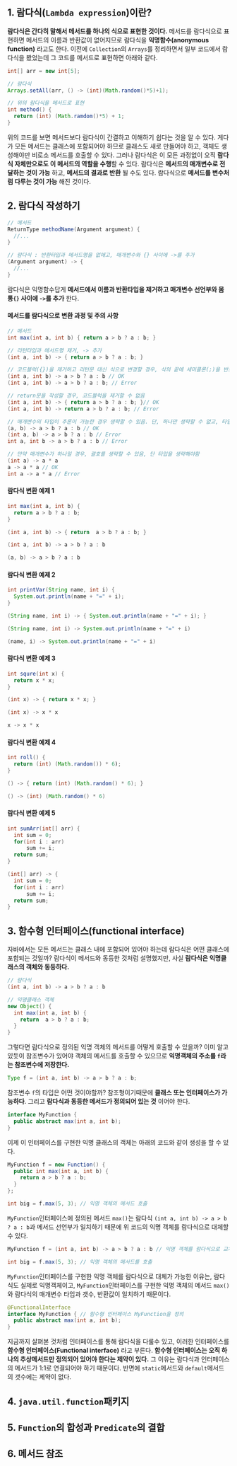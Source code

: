 ## 1. 람다식(`Lambda expression`)이란?

**람다식은 간다히 말해서 메서드를 하나의 식으로 표현한 것이다.** 메서드를 람다식으로 표현하면 메서드의 이름과 반환값이 없어지므로 람다식을 **익명함수(anonymous function)** 라고도 한다. 이전에 `Collection`의 `Arrays`를 정리하면서 일부 코드에서 람다식을 봤었는데 그 코드를 메서드로 표현하면 아래와 같다.

```java
int[] arr = new int[5];

// 람다식                    
Arrays.setAll(arr, () -> (int)(Math.random()*5)+1);
```

```java
// 위의 람다식을 메서드로 표현
int method() {
  return (int) (Math.ramdom()*5) + 1;
}
```

위의 코드를 보면 메서드보다 람다식이 간결하고 이해하기 쉽다는 것을 알 수 있다. 게다가 모든 메서드는 클래스에 포함되어야 하므로 클래스도 새로 만들어야 하고, 객체도 생성해야만 비로소 메서드를 호출할 수 있다. 그러나 람다식은 이 모든 과정없이 오직 **람다식 자체만으로도 이 메서드의 역할을 수행**할 수 있다. 람다식은 **메서드의 매개변수로 전달하는 것이 가능** 하고, **메서드의 결과로 반환** 될 수도 있다. 람다식으로 **메서드를 변수처럼 다루는 것이 가능** 해진 것이다.

## 2. 람다식 작성하기

```java
// 메서드
ReturnType methodName(Argument argument) {
  //...
}

// 람다식 : 반환타입과 메서드명을 없애고, 매개변수와 {} 사이에 ->를 추가
(Argument argument) -> {
  //...
}
```
람다식은 익명함수답게 **메서드에서 이름과 반환타입을 제거하고 매개변수 선언부와 몸통`{}` 사이에 `->`를 추가** 한다.

#### 메서드를 람다식으로 변환 과정 및 주의 사항
```java
// 메서드
int max(int a, int b) { return a > b ? a : b; }

// 리턴타입과 메서드명 제거, -> 추가
(int a, int b) -> { return a > b ? a : b; }

// 코드블럭({})을 제거하고 리턴문 대신 식으로 변경할 경우, 식의 끝에 세미콜론(;)을 반드시 제거
(int a, int b) -> a > b ? a : b // OK
(int a, int b) -> a > b ? a : b; // Error

// return문을 작성할 경우, 코드블럭을 제거할 수 없음
(int a, int b) -> { return a > b ? a : b; }// OK
(int a, int b) -> return a > b ? a : b; // Error

// 매개변수의 타입이 추론이 가능한 경우 생략할 수 있음. 단, 하나만 생략할 수 없고, 타입이 있으면 괄호를 생략할 수 없음
(a, b) -> a > b ? a : b // OK
(int a, b) -> a > b ? a : b // Error
int a, int b -> a > b ? a : b // Error

// 만약 매개변수가 하나일 경우, 괄호를 생략할 수 있음, 단 타입을 생략해야함
(int a) -> a * a
a -> a * a // OK
int a -> a * a // Error
```

#### 람다식 변환 예제 1
```java
int max(int a, int b) {
  return a > b ? a : b;
}

(int a, int b) -> { return  a > b ? a : b; }

(int a, int b) -> a > b ? a : b

(a, b) -> a > b ? a : b
```

#### 람다식 변환 예제 2
```java
int printVar(String name, int i) {
  System.out.println(name + "=" + i);
}

(String name, int i) -> { System.out.println(name + "=" + i); }

(String name, int i) -> System.out.println(name + "=" + i)

(name, i) -> System.out.println(name + "=" + i)
```

#### 람다식 변환 예제 3
```java
int squre(int x) {
  return x * x;
}

(int x) -> { return x * x; }

(int x) -> x * x

x -> x * x
```

#### 람다식 변환 예제 4
```java
int roll() {
  return (int) (Math.random()) * 6);
}

() -> { return (int) (Math.random() * 6); }

() -> (int) (Math.random() * 6)
```

#### 람다식 변환 예제 5
```java
int sumArr(int[] arr) {
  int sum = 0;
  for(int i : arr)
      sum += i;
  return sum;
}

(int[] arr) -> {
  int sum = 0;
  for(int i : arr)
      sum += i;
  return sum;
}
```

## 3. 함수형 인터페이스(functional interface)
자바에서는 모든 메서드는 클래스 내에 포함되어 있어야 하는데 람다식은 어떤 클래스에 포함되는 것일까? 람다식이 메서드와 동등한 것처럼 설명했지만, 사실 **람다식은 익명클래스의 객체와 동등하다.**
```java
// 람다식
(int a, int b) -> a > b ? a : b

// 익명클래스 객체
new Object() {
  int max(int a, int b) {
    return  a > b ? a : b;
  }
}
```

그렇다면 람다식으로 정의된 익명 객체의 메서드를 어떻게 호출할 수 있을까? 이미 알고 있듯이 참조변수가 있어야 객체의 메서드를 호출할 수 있으므로 **익명객체의 주소를 `f`라는 참조변수에 저장한다.**
```java
Type f = (int a, int b) -> a > b ? a : b;
```

참조변수 `f`의 타입은 어떤 것이야할까? 참조형이기때문에 **클래스 또는 인터페이스가 가능하다**. 그리고 **람다식과 동등한 메서드가 정의되어 있는 것** 이어야 한다.
```java
interface MyFunction {
  public abstract max(int a, int b);
}
```

이제 이 인터페이스를 구현한 익명 클래스의 객체는 아래의 코드와 같이 생성을 할 수 있다.
```java
MyFunction f = new Function() {
  public int max(int a, int b) {
    return a > b ? a : b;
  }
};

int big = f.max(5, 3); // 익명 객체의 메서드 호출
```

`MyFunction`인터페이스에 정의된 메서드 `max()`는 람다식 `(int a, int b) -> a > b ? a : b`과 메서드 선언부가 일치하기 때문에 위 코드의 익명 객체를 람다식으로 대체할 수 있다.
```java
MyFunction f = (int a, int b) -> a > b ? a : b // 익명 객체를 람다식으로 교체

int big = f.max(5, 3); // 익명 객체의 메서드를 호출
```

`MyFunction`인터페이스를 구현한 익명 객체를 람다식으로 대체가 가능한 이유는, 람다식도 실제로 익명객체이고, `MyFunction`인터페이스를 구현한 익명 객체의 메서드 `max()`와 람다식의 매개변수 타입과 갯수, 반환값이 일치하기 때문이다.


```java
@FunctionalInterface
interface MyFunction { // 함수형 인터페이스 MyFunction을 정의
  public abstract max(int a, int b);
}
```
지금까지 살펴본 것처럼 인터페이스를 통해 람다식을 다룰수 있고, 이러한 인터페이스를 **함수형 인터페이스(Functional interface)** 라고 부른다. **함수형 인터페이스는 오직 하나의 추상메서드만 정의되어 있어야 한다는 제약이 있다.** 그 이유는 람다식과 인터페이스의 메서드가 1:1로 연결되어야 하기 때문이다. 반면에 `static`메서드와 `default`메서드의 갯수에는 제약이 없다.


## 4. `java.util.function`패키지

## 5. `Function`의 합성과 `Predicate`의 결합

## 6. 메서드 참조
